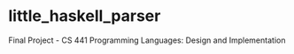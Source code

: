 little_haskell_parser
=====================

Final Project - CS 441 Programming Languages: Design and Implementation
